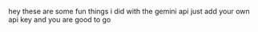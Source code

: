 hey these are some fun things i did with the gemini api 
just add your own api key and you are good to go 
